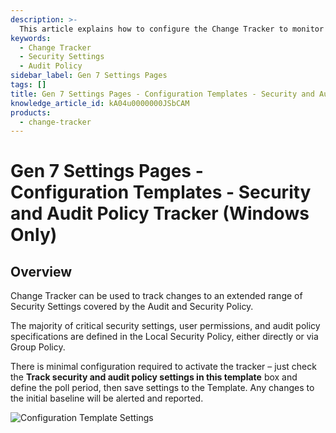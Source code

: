```yaml
---
description: >-
  This article explains how to configure the Change Tracker to monitor changes to security settings and audit policies in Windows.
keywords:
  - Change Tracker
  - Security Settings
  - Audit Policy
sidebar_label: Gen 7 Settings Pages
tags: []
title: Gen 7 Settings Pages - Configuration Templates - Security and Audit Policy Tracker (Windows Only)
knowledge_article_id: kA04u0000000JSbCAM
products:
  - change-tracker
---
```


# Gen 7 Settings Pages - Configuration Templates - Security and Audit Policy Tracker (Windows Only)

## Overview

Change Tracker can be used to track changes to an extended range of Security Settings covered by the Audit and Security Policy.

The majority of critical security settings, user permissions, and audit policy specifications are defined in the Local Security Policy, either directly or via Group Policy.

There is minimal configuration required to activate the tracker – just check the **Track security and audit policy settings in this template** box and define the poll period, then save settings to the Template. Any changes to the initial baseline will be alerted and reported.

![Configuration Template Settings](https://nwxcorp--c.na147.content.force.com/sfc/dist/version/download/?oid=00D7000000091pB&ids=0684u00000LdK9I&d=%2Fa%2F4u000000LzcQ%2FYZFgBBjedACSdkGkP3sd.vqG7efrCX.qxIEMcFzH6pE&asPdf=false)